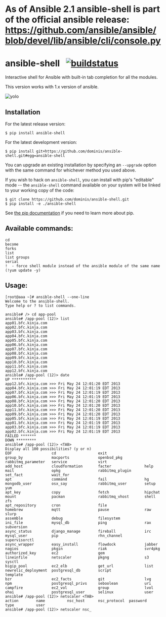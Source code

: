 # As of Ansible 2.1 ansible-shell is part of the official ansible release: https://github.com/ansible/ansible/blob/devel/lib/ansible/cli/console.py

# ansible-shell  &nbsp;  [![buildstatus][travis-buildstatus] ][1]

Interactive shell for Ansible with built-in tab completion for all the modules.

This version works with 1.x version of ansible.

![yolo](http://i.imgur.com/rxYlS9T.gif)

[travis-buildstatus]: https://travis-ci.org/dominis/ansible-shell.svg?branch=master
[1]: https://travis-ci.org/dominis/ansible-shell/builds/74308181

## Installation

For the latest release version:

    $ pip install ansible-shell

For the latest development version:

    $ pip install git+https://github.com/dominis/ansible-shell.git#egg=ansible-shell

You can upgrade an existing installation by specifying an `--upgrade` option
with the same command for whichever method you used above.

If you wish to hack on `ansible-shell`, you can install with pip's "editable"
mode -- the `ansible-shell` command available on your system will be linked to
your working copy of the code:

    $ git clone https://github.com/dominis/ansible-shell.git
    $ pip install -e ./ansible-shell

See [the pip documentation] if you need to learn more about pip.

[the pip documentation]: http://pip.readthedocs.org/en/latest/reference/pip_install.html

## Available commands:

```
cd
become
forks
list
list groups
serial
!  - force shell module instead of the ansible module of the same name (!yum update -y)
```

## Usage:

```
[root@aaa ~]# ansible-shell --one-line
Welcome to the ansible-shell.
Type help or ? to list commands.

ansible# /> cd app-pool
ansible# /app-pool (12)> list
app01.bfc.kinja.com
app02.bfc.kinja.com
app03.bfc.kinja.com
app04.bfc.kinja.com
app05.bfc.kinja.com
app06.bfc.kinja.com
app07.bfc.kinja.com
app08.bfc.kinja.com
app09.bfc.kinja.com
app10.bfc.kinja.com
app11.bfc.kinja.com
app12.bfc.kinja.com
ansible# /app-pool (12)> date
UP ***********
app12.bfc.kinja.com >>> Fri May 24 12:01:20 EDT 2013
app04.bfc.kinja.com >>> Fri May 24 12:01:19 EDT 2013
app07.bfc.kinja.com >>> Fri May 24 12:01:19 EDT 2013
app06.bfc.kinja.com >>> Fri May 24 12:01:19 EDT 2013
app08.bfc.kinja.com >>> Fri May 24 12:01:20 EDT 2013
app10.bfc.kinja.com >>> Fri May 24 12:01:20 EDT 2013
app11.bfc.kinja.com >>> Fri May 24 12:01:20 EDT 2013
app09.bfc.kinja.com >>> Fri May 24 12:01:20 EDT 2013
app05.bfc.kinja.com >>> Fri May 24 12:01:19 EDT 2013
app01.bfc.kinja.com >>> Fri May 24 12:01:19 EDT 2013
app03.bfc.kinja.com >>> Fri May 24 12:01:19 EDT 2013
app02.bfc.kinja.com >>> Fri May 24 12:01:19 EDT 2013
FAILED *******
DOWN *********
ansible# /app-pool (12)> <TAB>
Display all 100 possibilities? (y or n)
EOF                  cd                   exit                 group_by             macports             openbsd_pkg          rabbitmq_parameter   service              virt
add_host             cloudformation       facter               help                 mail                 opkg                 rabbitmq_plugin      set_fact             wait_for
apt                  command              fail                 hg                   mongodb_user         osx_say              rabbitmq_user        setup                yum
apt_key              copy                 fetch                hipchat              mount                pacman               rabbitmq_vhost       shell                zfs
apt_repository       cron                 file                 homebrew             mqtt                 pause                raw                  slurp
assemble             debug                filesystem           ini_file             mysql_db             ping                 rax                  subversion
async_status         django_manage        fireball             irc                  mysql_user           pip                  rhn_channel          supervisorctl
async_wrapper        easy_install         flowdock             jabber               nagios               pkgin                riak                 svr4pkg
authorized_key       ec2                  gem                  lineinfile           netscaler            pkgng                s3                   sysctl
bigip_pool           ec2_elb              get_url              list                 newrelic_deployment  postgresql_db        script               template
bzr                  ec2_facts            git                  lvg                  npm                  postgresql_privs     seboolean            uri
campfire             ec2_vol              group                lvol                 ohai                 postgresql_user      selinux              user
ansible# /app-pool (12)> netscaler <TAB>
action        name          nsc_host      nsc_protocol  password      type          user
ansible# /app-pool (12)> netscaler nsc_
```
